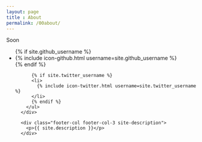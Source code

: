 ```yaml
---
layout: page
title : About
permalink: /00about/
---
```


Soon
      <div class="footer-col footer-col-2 footer-content">
        <ul class="social-media-list">
          {% if site.github_username %}
          <li>
            {% include icon-github.html username=site.github_username %}
          </li>
          {% endif %}

          {% if site.twitter_username %}
          <li>
            {% include icon-twitter.html username=site.twitter_username %}
          </li>
          {% endif %}
        </ul>
      </div>

      <div class="footer-col footer-col-3 site-description">
        <p>{{ site.description }}</p>
      </div>
